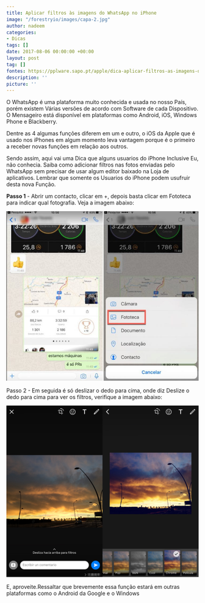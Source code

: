 ```yaml
---
title: Aplicar filtros às imagens do WhatsApp no iPhone
image: "/forestryio/images/capa-2.jpg"
author: nadeem
categories:
- Dicas
tags: []
date: 2017-08-06 00:00:00 +00:00
layout: post
tag: []
fontes: https://pplware.sapo.pt/apple/dica-aplicar-filtros-as-imagens-do-whatsapp-no-iphone/
description: ''
picture: ''
---
```



O WhatsApp é uma plataforma muito conhecida e usada no nosso País, porém existem Várias versões de acordo com Software de cada Dispositivo. O Mensageiro está disponível em plataformas como Android, iOS, Windows Phone e Blackberry.

Dentre as 4 algumas funções diferem em um e outro, o iOS da Apple que é usado nos iPhones em algum momento leva vantagem porque é o primeiro a receber novas funções em relação aos outros.

Sendo assim, aqui vai uma Dica que alguns usuarios do iPhone Inclusive Eu, não conhecia. Saiba como adicionar filtros nas fotos enviadas pelo WhatsApp sem precisar de usar algum editor baixado na Loja de aplicativos. Lembrar que somente os Usuarios do iPhone podem usufruir desta nova Função.

**Passo 1** - Abrir um contacto, clicar em +, depois basta clicar em Fototeca para indicar qual fotografia. Veja a imagem abaixo:

![](/forestryio/images/iphone-1.jpg)

Passo 2 - Em seguida é só deslizar o dedo para cima, onde diz Deslize o dedo para cima para ver os filtros, verifique a imagem abaixo:

![](/forestryio/images/edicionfotoswhatsapp.jpg)

E, aproveite.Ressaltar que brevemente essa função estará em outras plataformas como o Android da Google e o Windows

